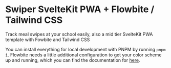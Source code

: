 # Swiper SvelteKit PWA + Flowbite / Tailwind CSS

Track meal swipes at your school easily, also a mid tier SvelteKit PWA template with Fowbite and Tailwind CSS

You can install everything for local development with PNPM by running `pnpm i`. Flowbite needs a little additional configuration to get your color scheme up and running, which you can find the documentation for [here](https://flowbite.com/).
